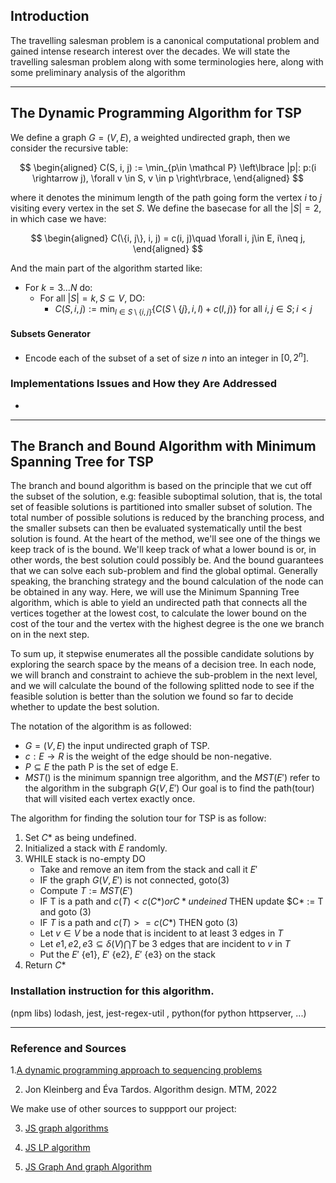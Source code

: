 ## **Introduction**
The travelling salesman problem is a canonical computational problem and gained intense
research interest over the decades. We will state the travelling salesman problem along with
some terminologies here, along with some preliminary analysis of the algorithm

---

## **The Dynamic Programming Algorithm for TSP**

We define a graph $G = (V, E)$, a weighted undirected graph, then we consider the recursive table: 

$$
\begin{aligned}
    C(S, i, j) := \min_{p\in \mathcal P}
    \left\lbrace
        |p|: p:(i \rightarrow j), \forall v \in S, v \in p
    \right\rbrace, 
\end{aligned}
$$

where it denotes the minimum length of the path going form the vertex $i$ to $j$ visiting every vertex in the set $S$. We define the basecase for all the $|S| = 2$, in which case we have: 

$$
\begin{aligned}
    C(\{i, j\}, i, j) = c(i, j)\quad \forall i, j\in E, i\neq j, 
\end{aligned}
$$

And the main part of the algorithm started like: 

* For $k = 3...N$ do: 
  * For all $|S| = k, S \subseteq V$, DO: 
    * $C(S, i, j) :=\min_{l \in S\setminus \{i, j\}}\{C(S\setminus \{j\}, i, l) + c(l, j)\}$ for all $i ,j \in S; i < j$

#### **Subsets Generator**

* Encode each of the subset of a set of size $n$ into an integer in $[0, 2^n]$. 

### **Implementations Issues and How they Are Addressed**

* 

---
## **The Branch and Bound Algorithm with Minimum Spanning Tree for TSP**

The branch and bound algorithm is based on the principle that we cut off the subset of the solution, e.g: feasible suboptimal solution, that is, the total set of feasible solutions is partitioned into smaller subset of solution. 
The total number of possible solutions is reduced by the branching process, and the smaller subsets can then be evaluated systematically until the best solution is found. 
At the heart of the method, we'll see one of the things we keep track of is the bound. We'll keep track of what a lower bound is or, in other words, the best solution could possibly be. And the bound guarantees that we can solve each sub-problem and find the global optimal. Generally speaking, the branching strategy and the bound calculation of the node can be obtained in any way. Here, we will use the Minimum Spanning Tree algorithm, which is able to yield an undirected path that connects all the vertices together at the lowest cost, to calculate the lower bound on the cost of the tour and the vertex with the highest degree is the one we branch on in the next step.


To sum up, it stepwise enumerates all the possible candidate solutions by exploring the search space by the means of a decision tree.
In each node, we will branch and constraint to achieve the sub-problem in the next level, and we will calculate the bound of the following splitted node to see if the feasible solution is better than the solution we found so far to decide whether to update the best solution. 


The notation of the algorithm is as followed:

 * $G = (V,E)$ the input undirected graph of TSP.
 * $c : E  \rightarrow  R$ is the weight of the edge should be non-negative.
 * $P \subseteq E$ the path P is the set of edge E.
 * $MST()$ is the minimum spannign tree algorithm, and the $MST(E')$ refer to the algorithm in the subgraph $G(V,E')$
Our goal is to find the path(tour) that will visited each vertex exactly once.

The algorithm for finding the solution tour for TSP is as follow:
1. Set $C*$ as being undefined.
2. Initialized a stack with ${E}$ randomly.
3. WHILE stack is no-empty DO
    - Take and remove an item from the stack and call it $E'$
    - IF the graph $G(V,E')$ is not connected, goto(3)
    - Compute $T := MST(E')$
    - IF T is a path and $c(T) < c(C*) or C* undeined$ 
        THEN update $C* := T and goto (3)
    - IF $T$ is a path and $c(T) >= c(C*)$ 
        THEN goto (3)
    - Let $v \in V$ be a node that is incident to at least 3 edges in $T$
    - Let $e1, e2, e3 \subseteq \delta(V) \bigcap T$ be 3 edges that are incident to $v$ in $T$
    - Put the $E'$ {e1}, $E'$ {e2}, $E'$ {e3} on the stack
12. Return $C*$

### Installation instruction for this algorithm. 

(npm libs) lodash, jest, jest-regex-util , python(for python httpserver, ...)

---
### **Reference and Sources**


1.[A dynamic programming approach to sequencing problems](https://epubs.siam.org/doi/abs/10.1137/0110015?journalCode=smjmap.1)

2. Jon Kleinberg and Éva Tardos. Algorithm design. MTM, 2022

We make use of other sources to suppport our project:

3. [JS graph algorithms](https://github.com/chen0040/js-graph-algorithms)

4. [JS LP algorithm](https://github.com/JWally/jsLPSolver)

5. [JS Graph And graph Algorithm](https://github.com/dagrejs/graphlib/wiki#browser-scripts)

